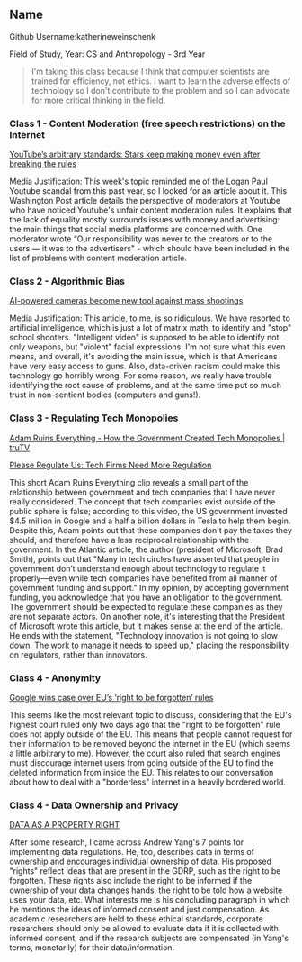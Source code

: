 ## Name
Github Username:katherineweinschenk

Field of Study, Year: CS and Anthropology - 3rd Year

> I'm taking this class because I think that computer scientists are trained for efficiency, not ethics. I want to learn the adverse effects of technology so I don't contribute to the problem and so I can advocate for more critical thinking in the field.


### Class 1 - Content Moderation (free speech restrictions) on the Internet

[YouTube’s arbitrary standards: Stars keep making money even after breaking the rules](https://www.washingtonpost.com/technology/2019/08/09/youtubes-arbitrary-standards-stars-keep-making-money-even-after-breaking-rules/?noredirect=on)

Media Justification: This week's topic reminded me of the Logan Paul Youtube scandal from this past year, so I looked for an article about it. This Washington Post article details the perspective of moderators at Youtube who have noticed Youtube's unfair content moderation rules. It explains that the lack of equality mostly surrounds issues with money and advertising: the main things that social media platforms are concerned with. One moderator wrote “Our responsibility was never to the creators or to the users — it was to the advertisers" - which should have been included in the list of problems with content moderation article. 

### Class 2 - Algorithmic Bias

[AI-powered cameras become new tool against mass shootings](https://www.latimes.com/business/story/2019-09-04/ai-powered-cameras-become-new-tool-against-mass-shootings)

Media Justification: This article, to me, is so ridiculous. We have resorted to artificial intelligence, which is just a lot of matrix math, to identify and "stop" school shooters. "Intelligent video" is supposed to be able to identify not only weapons, but "violent" facial expressions. I'm not sure what this even means, and overall, it's avoiding the main issue, which is that Americans have very easy access to guns. Also, data-driven racism could make this technology go horribly wrong. For some reason, we really have trouble identifying the root cause of problems, and at the same time put so much trust in non-sentient bodies (computers and guns!).

### Class 3 - Regulating Tech Monopolies

[Adam Ruins Everything - How the Government Created Tech Monopolies | truTV](https://www.youtube.com/watch?v=mid1VvK9Xpgs)

[Please Regulate Us: Tech Firms Need More Regulation](https://www.theatlantic.com/ideas/archive/2019/09/please-regulate-us/597613/)

This short Adam Ruins Everything clip reveals a small part of the relationship between government and tech companies that I have never really considered. The concept that tech companies exist outside of the public sphere is false; according to this video, the US government invested $4.5 million in Google and a half a billion dollars in Tesla to help them begin. Despite this, Adam points out that these companies don't pay the taxes they should, and therefore have a less reciprocal relationship with the govenment. In the Atlantic article, the author (president of Microsoft, Brad Smith), points out that "Many in tech circles have asserted that people in government don’t understand enough about technology to regulate it properly—even while tech companies have benefited from all manner of government funding and support." In my opinion, by accepting government funding, you acknowledge that you have an obligation to the government. The government should be expected to regulate these companies as they are not separate actors. On another note, it's interesting that the President of Microsoft wrote this article, but it makes sense at the end of the article. He ends with the statement, "Technology innovation is not going to slow down. The work to manage it needs to speed up," placing the responsibility on regulators, rather than innovators.

### Class 4 - Anonymity 

[Google wins case over EU’s ‘right to be forgotten’ rules](https://www.washingtonpost.com/world/europe/eu-top-court-rules-in-favor-of-google-on-search-engine-issue/2019/09/24/aeb78c9e-dea4-11e9-be7f-4cc85017c36f_story.html)

This seems like the most relevant topic to discuss, considering that the EU's highest court ruled only two days ago that the "right to be forgotten" rule does not apply outside of the EU. This means that people cannot request for their information to be removed beyond the internet in the EU (which seems a little arbitrary to me). However, the court also ruled that search engines must discourage internet users from going outside of the EU to find the deleted information from inside the EU. This relates to our conversation about how to deal with a "borderless" internet in a heavily bordered world. 



### Class 4 - Data Ownership and Privacy

[DATA AS A PROPERTY RIGHT](https://www.yang2020.com/policies/data-property-right/)

After some research, I came across Andrew Yang's 7 points for implementing data regulations. He, too, describes data in terms of ownership and encourages individual ownership of data. His proposed "rights" reflect ideas that are present in the GDRP, such as the right to be forgotten. These rights also include the right to be informed if the ownership of your data changes hands, the right to be told how a website uses your data, etc. What interests me is his concluding paragraph in which he mentions the ideas of informed consent and just compensation. As academic researchers are held to these ethical standards, corporate researchers should only be allowed to evaluate data if it is collected with informed consent, and if the research subjects are compensated (in Yang's terms, monetarily) for their data/information.



